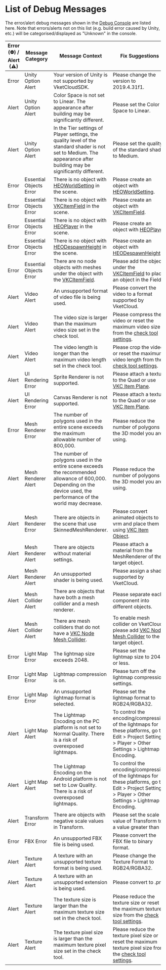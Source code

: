 # List of Debug Messages

The error/alert debug messages shown in the [Debug Console](debugconsole.md) are listed here.
Note that errors/alerts not on this list (e.g. build error caused by Unity, etc.) will be categorised/displayed as "Unknown" in the console.

|Error (⛔) / Alert (⚠)|Message Category|Message Context|Fix Suggestions|Related Links|
|-----|-----|-----|-----|-----|
|Error|Unity Option Alert|Your version of Unity is not supported by VketCloudSDK.|Please change the version to 2019.4.31f1.|[Download Archive](https://unity.com/releases/editor/archive#download-archive-2019){target=_blank} |
|Alert|Unity Option Alert|Color Space is not set to Linear. The appearance after building may be significantly different.|Please set the Color Space to Linear.| [Unity Pre-prep](../AboutVketCloudSDK/OperatingEnvironment.md) |
|Alert|Unity Option Alert|In the Tier settings of Player settings, the quality level of the standard shader is not set to Medium. The appearance after building may be significantly different.|Please set the quality of the standard shader to Medium.|[Graphics - Unity Documentation](https://docs.unity3d.com/ja/2019.4/Manual/class-GraphicsSettings.html){target=_blank}|
|Error|Essential Objects Error|There is no object with [HEOWorldSetting](../VKCComponents/HEOWorldSetting.md) in the scene.|Please create an object with [HEOWorldSetting](../VKCComponents/HEOWorldSetting.md).|[Essential objects](../FirstStep/WorldBasicComponents.md) |
|Error|Essential Objects Error|There is no object with [VKCItemField](../VKCComponents/VKCItemField.md) in the scene.|Please create an object with [VKCItemField](../VKCComponents/VKCItemField.md).|[Essential objects](../FirstStep/WorldBasicComponents.md) |
|Error|Essential Objects Error|There is no object with [HEOPlayer](../VKCComponents/HEOPlayer.md) in the scene.|Please create an object with [HEOPlayer](../VKCComponents/HEOPlayer.md).|[Essential objects](../FirstStep/WorldBasicComponents.md) |
|Error|Essential Objects Error|There is no object with [HEODespawnHeight](../VKCComponents/HEODespawnHeight.md) in the scene.|Please create an object with [HEODespawnHeight](../VKCComponents/HEODespawnHeight.md).|[Essential objects](../FirstStep/WorldBasicComponents.md) |
|Error|Essential Objects Error|There are no node objects with meshes under the object with the [VKCItemField](../VKCComponents/VKCItemField.md).|Please add the object under the [VKCItemField](../VKCComponents/VKCItemField.md) to place an object in the Field.||
|Alert|Video Alert|An unsupported format of video file is being used.|Please convert the video to a format supported by VketCloud.||
|Alert|Video Alert|The video size is larger than the maximum video size set in the check tool.|Please compress the video or reset the maximum video size from the [check tool settings](debugconsole.md).||
|Alert|Video Alert|The video length is longer than the maximum video length set in the check tool.|Please crop the video or reset the maximum video length from the [check tool settings](debugconsole.md).||
|Alert|UI Rendering Error|Sprite Renderer is not supported.|Please attach a texture to the Quad or use [VKC Item Plane](../VKCComponents/VKCItemPlane.md).|
|Alert|UI Rendering Error|Canvas Renderer is not supported.|Please attach a texture to the Quad or use [VKC Item Plane](../VKCComponents/VKCItemPlane.md).|
|Error|Mesh Renderer Error|The number of polygons used in the entire scene exceeds the maximum allowable number of 800,000.|Please reduce the number of polygons in the 3D model you are using.|[Compressing mesh data - Unity Documentation](https://docs.unity3d.com/2021.3/Documentation/Manual/mesh-compression.html){target=_blank}|
|Alert|Mesh Renderer Alert|The number of polygons used in the entire scene exceeds the recommended allowance of 600,000. Depending on the device used, the performance of the world may decrease.|Please reduce the number of polygons in the 3D model you are using.|[Compressing mesh data - Unity Manual](https://docs.unity3d.com/2021.3/Documentation/Manual/mesh-compression.html){target=_blank}|
|Alert|Mesh Renderer Error|There are objects in the scene that use SkinnedMeshRenderer.|Please convert animated objects to vrm and place them using [VKC Item Object](../VKCComponents/VKCItemObject.md).||
|Alert|Mesh Renderer Alert|There are objects without material settings.|Please attach a material from the MeshRenderer of the target object.||
|Alert|Mesh Renderer Alert|An unsupported shader is being used.|Please assign a shader supported by VketCloud.||
|Alert|Mesh Collider Alert|There are objects that have both a mesh collider and a mesh renderer.|Please separate each component into different objects.||
|Alert|Mesh Collider Alert|There are mesh colliders that do not have a [VKC Node Mesh Collider](../VKCComponents/VKCNodeMeshCollider.md).|To enable mesh collider on VketCloud, please add [VKC Node Mesh Collider](../VKCComponents/VKCNodeMeshCollider.md) to the target object.||
|Error|Light Map Error|The lightmap size exceeds 2048.|Please set the lightmap size to 2048 or less.||
|Error|Light Map Error|Lightmap compression is on.|Please turn off the lightmap compression settings.||
|Error|Light Map Error|An unsupported lightmap format is selected.|Please set the lightmap format to RGB24/RGBA32.||
|Alert|Light Map Alert|The Lightmap Encoding on the PC platform is not set to Normal Quality. There is a risk of overexposed lightmaps.|To control the encoding/compression of the lightmaps for these platforms, go to Edit > Project Settings > Player > Other Settings > Lightmap Encoding.|[Lightmaps: Technical information - Unity Documentation](https://docs.unity3d.com/2019.4/Documentation/Manual/Lightmaps-TechnicalInformation.html){target=_blank} |
|Alert|Light Map Alert|The Lightmap Encoding on the Android platform is not set to Low Quality. There is a risk of overexposed lightmaps.|To control the encoding/compression of the lightmaps for these platforms, go to Edit > Project Settings > Player > Other Settings > Lightmap Encoding.|[Lightmaps: Technical information - Unity Documentation](https://docs.unity3d.com/2019.4/Documentation/Manual/Lightmaps-TechnicalInformation.html){target=_blank} |
|Alert|Transform Error|There are objects with negative scale values in Transform.|Please set the scale value of Transform to a value greater than 0.||
|Error|FBX Error|An unsupported FBX file is being used.|Please convert the FBX file to binary format.|
|Alert|Texture Alert|A texture with an unsupported texture format is being used.|Please change the Texture Format to RGB24/RGBA32.||
|Alert|Texture Alert|A texture with an unsupported extension is being used.|Please convert to .png.||
|Alert|Texture Alert|The texture size is larger than the maximum texture size set in the check tool.|Please reduce the texture size or reset the maximum texture size from the [check tool settings](debugconsole.md).||
|Alert|Texture Alert|The texture pixel size is larger than the maximum texture pixel size set in the check tool.|Please reduce the texture pixel size or reset the maximum texture pixel size from the [check tool settings](debugconsole.md).|| 